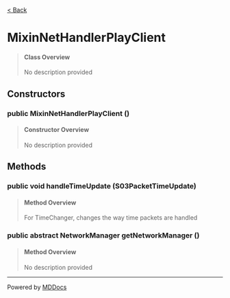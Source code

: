 [< Back](..)
# MixinNetHandlerPlayClient #
>#### Class Overview ####
>No description provided
## Constructors ##
### public MixinNetHandlerPlayClient () ###
>#### Constructor Overview ####
>No description provided
>
## Methods ##
### public void handleTimeUpdate (S03PacketTimeUpdate) ###
>#### Method Overview ####
>For TimeChanger, changes the way time packets are handled
>
### public abstract NetworkManager getNetworkManager () ###
>#### Method Overview ####
>No description provided
>

---
Powered by [MDDocs](https://github.com/VRCube/MDDocs)